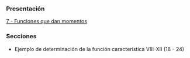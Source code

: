 ### Presentación

[7 - Funciones que dan momentos](https://www.overleaf.com/project/5e8cc47e00707500010d15e4)

### Secciones
- Ejemplo de determinación de la función característica VIII-XII (18 - 24)

